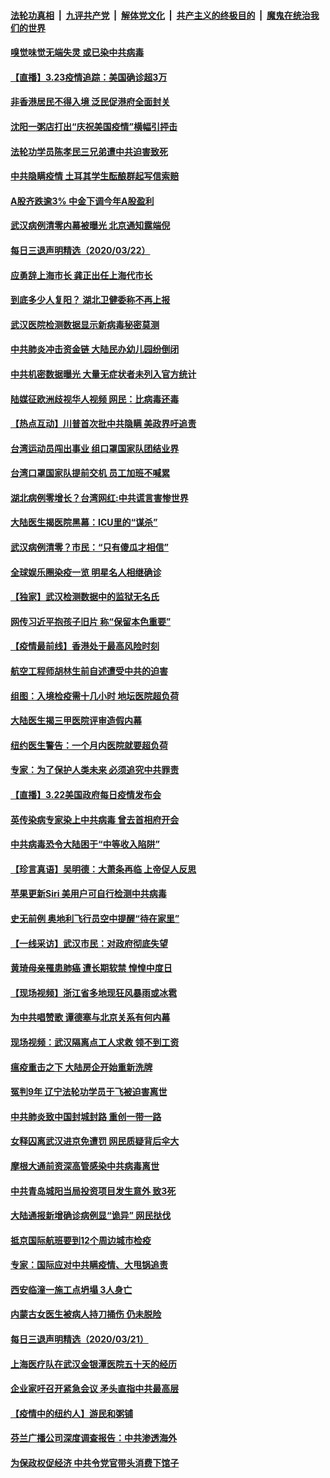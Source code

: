 ####  [法轮功真相](../../../../basic/blob/master/README.md?t=03232301) &nbsp;|&nbsp; [九评共产党](../../../../9ping.md/blob/master/README.md?t=03232301) &nbsp;|&nbsp; [解体党文化](../../../../jtdwh.md/blob/master/README.md?t=03232301)  &nbsp;|&nbsp; [共产主义的终极目的](../../../../gczydzjmd.md/blob/master/README.md?t=03232301) &nbsp;|&nbsp; [魔鬼在统治我们的世界](../../../../mgztzwmdsj.md/blob/master/README.md?t=03232301) 


#### [嗅觉味觉无端失灵 或已染中共病毒](../pages/nsc413/n11966599.md?t=03232301) 

#### [【直播】3.23疫情追踪：美国确诊超3万](../pages/nsc413/n11966626.md?t=03232301) 

#### [非香港居民不得入境 泛民促港府全面封关](../pages/nsc413/n11966577.md?t=03232301) 

#### [沈阳一粥店打出“庆祝美国疫情”横幅引抨击](../pages/nsc413/n11966438.md?t=03232301) 

#### [法轮功学员陈孝民三兄弟遭中共迫害致死](../pages/nsc413/n11963674.md?t=03232301) 

#### [中共隐瞒疫情 土耳其学生酝酿群起写信索赔](../pages/nsc413/n11966331.md?t=03232301) 

#### [A股齐跌逾3% 中金下调今年A股盈利](../pages/nsc413/n11965741.md?t=03232301) 

#### [武汉病例清零内幕被曝光 北京通知露端倪](../pages/nsc413/n11964881.md?t=03232301) 

#### [每日三退声明精选（2020/03/22）](../pages/nsc413/n11966037.md?t=03232301) 

#### [应勇辞上海市长 龚正出任上海代市长](../pages/nsc413/n11965853.md?t=03232301) 

#### [到底多少人复阳？ 湖北卫健委称不再上报](../pages/nsc413/n11965207.md?t=03232301) 

#### [武汉医院检测数据显示新病毒秘密莫测](../pages/nsc413/n11961787.md?t=03232301) 

#### [中共肺炎冲击资金链 大陆民办幼儿园纷倒闭](../pages/nsc413/n11965111.md?t=03232301) 

#### [中共机密数据曝光 大量无症状者未列入官方统计](../pages/nsc413/n11965442.md?t=03232301) 

#### [陆媒征欧洲歧视华人视频 网民：比病毒还毒](../pages/nsc413/n11965140.md?t=03232301) 

#### [【热点互动】川普首次批中共隐瞒 美政界吁追责](../pages/nsc413/n11964600.md?t=03232301) 

#### [台湾运动员闯出事业 组口罩国家队团结业界](../pages/nsc413/n11965206.md?t=03232301) 

#### [台湾口罩国家队提前交机 员工加班不喊累](../pages/nsc413/n11964973.md?t=03232301) 

#### [湖北病例零增长？台湾网红:中共谎言害惨世界](../pages/nsc413/n11964501.md?t=03232301) 

#### [大陆医生揭医院黑幕：ICU里的“谋杀”](../pages/nsc413/n11964530.md?t=03232301) 

#### [武汉病例清零？市民：“只有傻瓜才相信”](../pages/nsc413/n11964804.md?t=03232301) 

#### [全球娱乐圈染疫一览 明星名人相继确诊](../pages/nsc413/n11944905.md?t=03232301) 

#### [【独家】武汉检测数据中的监狱无名氏](../pages/nsc413/n11961956.md?t=03232301) 

#### [网传习近平抱孩子旧片 称“保留本色重要”](../pages/nsc413/n11964527.md?t=03232301) 

#### [【疫情最前线】香港处于最高风险时刻](../pages/nsc413/n11964166.md?t=03232301) 

#### [航空工程师胡林生前自述遭受中共的迫害](../pages/nsc413/n11963331.md?t=03232301) 

#### [组图：入境检疫需十几小时 地坛医院超负荷](../pages/nsc413/n11964412.md?t=03232301) 

#### [大陆医生揭三甲医院评审造假内幕](../pages/nsc413/n11964241.md?t=03232301) 

#### [纽约医生警告：一个月内医院就要超负荷](../pages/nsc413/n11964249.md?t=03232301) 

#### [专家：为了保护人类未来 必须追究中共罪责](../pages/nsc413/n11964162.md?t=03232301) 

#### [【直播】3.22美国政府每日疫情发布会](../pages/nsc413/n11963457.md?t=03232301) 

#### [英传染病专家染上中共病毒 曾去首相府开会](../pages/nsc413/n11963910.md?t=03232301) 

#### [中共病毒恐令大陆困于“中等收入陷阱”](../pages/nsc413/n11963902.md?t=03232301) 

#### [【珍言真语】吴明德：大萧条再临 上帝促人反思](../pages/nsc413/n11963456.md?t=03232301) 

#### [苹果更新Siri 美用户可自行检测中共病毒](../pages/nsc413/n11963860.md?t=03232301) 

#### [史无前例 奥地利飞行员空中提醒“待在家里”](../pages/nsc413/n11963581.md?t=03232301) 

#### [【一线采访】武汉市民：对政府彻底失望](../pages/nsc413/n11963263.md?t=03232301) 

#### [黄琦母亲罹患肺癌 遭长期软禁 惶惶中度日](../pages/nsc413/n11963570.md?t=03232301) 

#### [【现场视频】浙江省多地现狂风暴雨或冰雹](../pages/nsc413/n11963526.md?t=03232301) 

#### [为中共唱赞歌 谭德塞与北京关系有何内幕](../pages/nsc413/n11963608.md?t=03232301) 


#### [现场视频：武汉隔离点工人求救 领不到工资](../pages/nsc413/n11963403.md?t=03232301) 

#### [瘟疫重击之下 大陆房企开始重新洗牌](../pages/nsc413/n11963349.md?t=03232301) 

#### [冤判9年 辽宁法轮功学员于飞被迫害离世](../pages/nsc413/n11963450.md?t=03232301) 

#### [中共肺炎致中国封城封路 重创一带一路](../pages/nsc413/n11938461.md?t=03232301) 

#### [女释囚离武汉进京免遭罚 网民质疑背后伞大](../pages/nsc413/n11963358.md?t=03232301) 

#### [摩根大通前资深高管感染中共病毒离世](../pages/nsc413/n11963298.md?t=03232301) 

#### [中共青岛城阳当局投资项目发生意外 致3死](../pages/nsc413/n11963232.md?t=03232301) 

#### [大陆通报新增确诊病例显“诡异” 网民挞伐](../pages/nsc413/n11963040.md?t=03232301) 

#### [抵京国际航班要到12个周边城市检疫](../pages/nsc413/n11963122.md?t=03232301) 

#### [专家：国际应对中共瞒疫情、大甩锅追责](../pages/nsc413/n11961316.md?t=03232301) 

#### [西安临潼一施工点坍塌 3人身亡](../pages/nsc413/n11962669.md?t=03232301) 

#### [内蒙古女医生被病人持刀捅伤 仍未脱险](../pages/nsc413/n11962661.md?t=03232301) 

#### [每日三退声明精选（2020/03/21）](../pages/nsc413/n11962642.md?t=03232301) 

#### [上海医疗队在武汉金银潭医院五十天的经历](../pages/nsc413/n11962471.md?t=03232301) 

#### [企业家吁召开紧急会议 矛头直指中共最高层](../pages/nsc413/n11962520.md?t=03232301) 

#### [【疫情中的纽约人】游民和粥铺](../pages/nsc413/n11962517.md?t=03232301) 

#### [芬兰广播公司深度调查报告：中共渗透海外](../pages/nsc413/n11962074.md?t=03232301) 

#### [为保政权促经济 中共令党官带头消费下馆子](../pages/nsc413/n11962191.md?t=03232301) 


